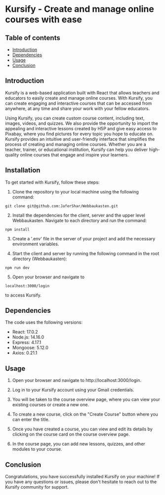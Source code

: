 

# Kursify - Create and manage online courses with ease

## Table of contents
* [Introduction](#introduction)
* [Dependencies](#dependencies)
* [Usage](#usage)
* [Conclusion](#conclusion)


## Introduction

Kursify is a web-based application built with React that allows teachers and educators to easily create and manage online courses. With Kursify, you can create engaging and interactive courses that can be accessed from anywhere, at any time and share your work with your fellow educators.

Using Kursify, you can create custom course content, including text, images, videos, and quizzes. We also provide the opportunity to import the appealing and interactive lessons created by H5P and give easy access to Pixabay, where you find pictures for every topic you hope to educate on. 
Kursify provides an intuitive and user-friendly interface that simplifies the process of creating and managing online courses. Whether you are a teacher, trainer, or educational institution, Kursify can help you deliver high-quality online courses that engage and inspire your learners.



## Installation

To get started with Kursify, follow these steps:


1. Clone the repository to your local machine using the following command:

```
git clone git@github.com:JaferShar/Webbaukasten.git
```

2. Install the dependencies for the client, server and the upper level Webbaukasten. Navigate to each directory and run the command:

```
npm install
```

3. Create a '.env' file in the server of your project and add the necessary environment variables.

4. Start the client and server by running the following command in the root directory (Webbaukasten):

```
npm run dev
```

5. Open your browser and navigate to

```
localhost:3000/login 
```
to access Kursify.



## Dependencies

The code uses the following versions:

* React: 17.0.2
* Node.js: 14.16.0
* Express: 4.17.1
* Mongoose: 5.12.0
* Axios: 0.21.1



## Usage

1. Open your browser and navigate to http://localhost:3000/login.

2. Log in to your Kursify account using your Gmail credentials.

3. You will be taken to the course overview page, where you can view your existing courses or create a new one.

4. To create a new course, click on the "Create Course" button where you can enter the title.

5. Once you have created a course, you can view and edit its details by clicking on the course card on the course overview page.

6. In the course page, you can add new lessons, quizzes, and other modules to your course.



## Conclusion

Congratulations, you have successfully installed Kursify on your machine! If you have any questions or issues, please don't hesitate to reach out to the Kursify community for support.
